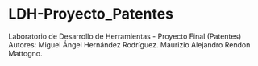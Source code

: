 LDH-Proyecto_Patentes
=====================

Laboratorio de Desarrollo de Herramientas - Proyecto Final (Patentes)
Autores: 
	Miguel Ángel Hernández Rodríguez.
	Maurizio Alejandro Rendon Mattogno.
